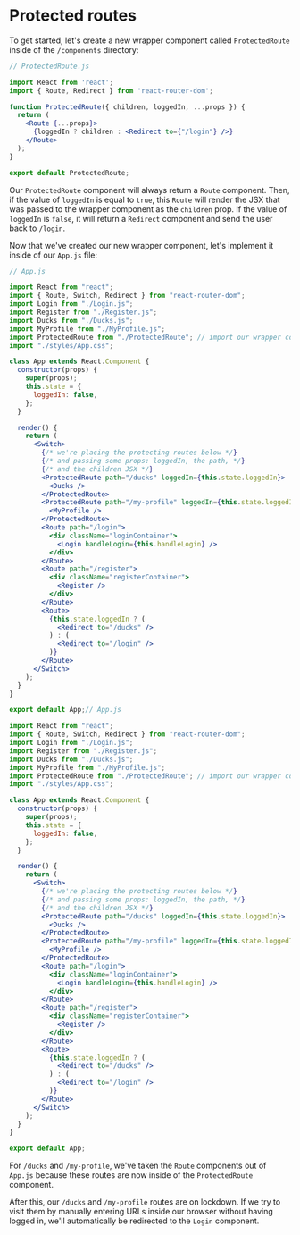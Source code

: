 # Protected routes

To get started, let's create a new wrapper component called `ProtectedRoute` inside of the `/components` directory:

```jsx
// ProtectedRoute.js

import React from 'react';
import { Route, Redirect } from 'react-router-dom';

function ProtectedRoute({ children, loggedIn, ...props }) {
  return (
    <Route {...props}>
      {loggedIn ? children : <Redirect to={"/login"} />}
    </Route>
  );
}

export default ProtectedRoute;
```

Our `ProtectedRoute` component will always return a `Route` component. Then, if the value of `loggedIn` is equal to `true`, this `Route` will render the JSX that was passed to the wrapper component as the `children` prop. If the value of `loggedIn` is `false`, it will return a `Redirect` component and send the user back to `/login`.

Now that we've created our new wrapper component, let's implement it inside of our `App.js` file:

```jsx
// App.js

import React from "react";
import { Route, Switch, Redirect } from "react-router-dom";
import Login from "./Login.js";
import Register from "./Register.js";
import Ducks from "./Ducks.js";
import MyProfile from "./MyProfile.js";
import ProtectedRoute from "./ProtectedRoute"; // import our wrapper component
import "./styles/App.css";

class App extends React.Component {
  constructor(props) {
    super(props);
    this.state = {
      loggedIn: false,
    };
  }

  render() {
    return (
      <Switch>
        {/* we're placing the protecting routes below */}
        {/* and passing some props: loggedIn, the path, */}
        {/* and the children JSX */}
        <ProtectedRoute path="/ducks" loggedIn={this.state.loggedIn}>
          <Ducks />
        </ProtectedRoute>
        <ProtectedRoute path="/my-profile" loggedIn={this.state.loggedIn}>
          <MyProfile />
        </ProtectedRoute>
        <Route path="/login">
          <div className="loginContainer">
            <Login handleLogin={this.handleLogin} />
          </div>
        </Route>
        <Route path="/register">
          <div className="registerContainer">
            <Register />
          </div>
        </Route>
        <Route>
          {this.state.loggedIn ? (
            <Redirect to="/ducks" />
          ) : (
            <Redirect to="/login" />
          )}
        </Route>
      </Switch>
    );
  }
}

export default App;// App.js

import React from "react";
import { Route, Switch, Redirect } from "react-router-dom";
import Login from "./Login.js";
import Register from "./Register.js";
import Ducks from "./Ducks.js";
import MyProfile from "./MyProfile.js";
import ProtectedRoute from "./ProtectedRoute"; // import our wrapper component
import "./styles/App.css";

class App extends React.Component {
  constructor(props) {
    super(props);
    this.state = {
      loggedIn: false,
    };
  }

  render() {
    return (
      <Switch>
        {/* we're placing the protecting routes below */}
        {/* and passing some props: loggedIn, the path, */}
        {/* and the children JSX */}
        <ProtectedRoute path="/ducks" loggedIn={this.state.loggedIn}>
          <Ducks />
        </ProtectedRoute>
        <ProtectedRoute path="/my-profile" loggedIn={this.state.loggedIn}>
          <MyProfile />
        </ProtectedRoute>
        <Route path="/login">
          <div className="loginContainer">
            <Login handleLogin={this.handleLogin} />
          </div>
        </Route>
        <Route path="/register">
          <div className="registerContainer">
            <Register />
          </div>
        </Route>
        <Route>
          {this.state.loggedIn ? (
            <Redirect to="/ducks" />
          ) : (
            <Redirect to="/login" />
          )}
        </Route>
      </Switch>
    );
  }
}

export default App;
```

For `/ducks` and `/my-profile`, we've taken the `Route` components out of `App.js` because these routes are now inside of the `ProtectedRoute` component.

After this, our `/ducks` and `/my-profile` routes are on lockdown. If we try to visit them by manually entering URLs inside our browser without having logged in, we'll automatically be redirected to the `Login` component.